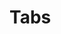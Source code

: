 <EuiPageHeader>
  <EuiPageHeaderSection>
    <EuiTitle @size="l">
      <h1>
        Tabs
      </h1>
    </EuiTitle>
  </EuiPageHeaderSection>
</EuiPageHeader>